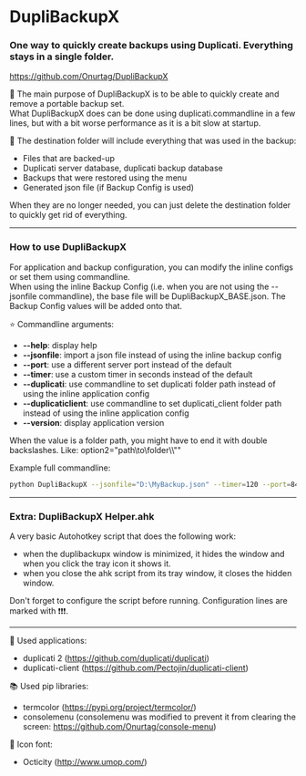 # DupliBackupX
### One way to quickly create backups using Duplicati. Everything stays in a single folder.    
https://github.com/Onurtag/DupliBackupX

 📑 The main purpose of DupliBackupX is to be able to quickly create and remove a portable backup set.  
 What DupliBackupX does can be done using duplicati.commandline in a few lines, but with a bit worse performance as it is a bit slow at startup.  
  
 📂 The destination folder will include everything that was used in the backup:  
 - Files that are backed-up  
 - Duplicati server database, duplicati backup database  
 - Backups that were restored using the menu  
 - Generated json file (if Backup Config is used)  
  
 When they are no longer needed, you can just delete the destination folder to quickly get rid of everything.  
 ___  

### **How to use DupliBackupX**

 For application and backup configuration, you can modify the inline configs or set them using commandline.  
 When using the inline Backup Config (i.e. when you are not using the --jsonfile commandline), the base file will be DupliBackupX_BASE.json. The Backup Config values will be added onto that.  

 ⭐ Commandline arguments:  
    
  - **--help**: display help
  - **--jsonfile**: import a json file instead of using the inline backup config
  - **--port**: use a different server port instead of the default
  - **--timer**: use a custom timer in seconds instead of the default
  - **--duplicati**: use commandline to set duplicati folder path instead of using the inline application config
  - **--duplicaticlient**: use commandline to set duplicati_client folder path instead of using the inline application config
  - **--version**: display application version

When the value is a folder path, you might have to end it with double backslashes. Like: option2=\"path\\to\\folder\\\\\""

Example full commandline:
```bash
python DupliBackupX --jsonfile="D:\MyBackup.json" --timer=120 --port=8408 --duplicati="C:\Program Files\Duplicati 2\\" --duplicaticlient="C:\Applications\duplicati_client\\"
```
___

### **Extra: DupliBackupX Helper.ahk**

A very basic Autohotkey script that does the following work:  
- when the duplibackupx window is minimized, it hides the window and when you click the tray icon it shows it.
- when you close the ahk script from its tray window, it closes the hidden window.

Don't forget to configure the script before running. Configuration lines are marked with ❗❗❗.

___

 👟 Used applications:  
 - duplicati 2 (https://github.com/duplicati/duplicati)  
 - duplicati-client (https://github.com/Pectojin/duplicati-client)  
  
 📚 Used pip libraries:  
 - termcolor (https://pypi.org/project/termcolor/)  
 - consolemenu (consolemenu was modified to prevent it from clearing the screen: https://github.com/Onurtag/console-menu)  
   
 🤖 Icon font:  
 - Octicity (http://www.umop.com/)
